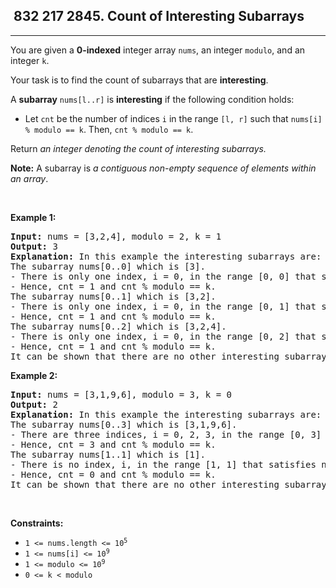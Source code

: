 <h2> 832 217
2845. Count of Interesting Subarrays</h2><hr><div><p>You are given a <strong>0-indexed</strong> integer array <code>nums</code>, an integer <code>modulo</code>, and an integer <code>k</code>.</p>

<p>Your task is to find the count of subarrays that are <strong>interesting</strong>.</p>

<p>A <strong>subarray</strong> <code>nums[l..r]</code> is <strong>interesting</strong> if the following condition holds:</p>

<ul>
	<li>Let <code>cnt</code> be the number of indices <code>i</code> in the range <code>[l, r]</code> such that <code>nums[i] % modulo == k</code>. Then, <code>cnt % modulo == k</code>.</li>
</ul>

<p>Return <em>an integer denoting the count of interesting subarrays. </em></p>

<p><span><strong>Note:</strong> A subarray is <em>a contiguous non-empty sequence of elements within an array</em>.</span></p>

<p>&nbsp;</p>
<p><strong class="example">Example 1:</strong></p>

<pre><strong>Input:</strong> nums = [3,2,4], modulo = 2, k = 1
<strong>Output:</strong> 3
<strong>Explanation:</strong> In this example the interesting subarrays are: 
The subarray nums[0..0] which is [3]. 
- There is only one index, i = 0, in the range [0, 0] that satisfies nums[i] % modulo == k. 
- Hence, cnt = 1 and cnt % modulo == k.  
The subarray nums[0..1] which is [3,2].
- There is only one index, i = 0, in the range [0, 1] that satisfies nums[i] % modulo == k.  
- Hence, cnt = 1 and cnt % modulo == k.
The subarray nums[0..2] which is [3,2,4]. 
- There is only one index, i = 0, in the range [0, 2] that satisfies nums[i] % modulo == k. 
- Hence, cnt = 1 and cnt % modulo == k. 
It can be shown that there are no other interesting subarrays. So, the answer is 3.</pre>

<p><strong class="example">Example 2:</strong></p>

<pre><strong>Input:</strong> nums = [3,1,9,6], modulo = 3, k = 0
<strong>Output:</strong> 2
<strong>Explanation: </strong>In this example the interesting subarrays are: 
The subarray nums[0..3] which is [3,1,9,6]. 
- There are three indices, i = 0, 2, 3, in the range [0, 3] that satisfy nums[i] % modulo == k. 
- Hence, cnt = 3 and cnt % modulo == k. 
The subarray nums[1..1] which is [1]. 
- There is no index, i, in the range [1, 1] that satisfies nums[i] % modulo == k. 
- Hence, cnt = 0 and cnt % modulo == k. 
It can be shown that there are no other interesting subarrays. So, the answer is 2.</pre>

<p>&nbsp;</p>
<p><strong>Constraints:</strong></p>

<ul>
	<li><code>1 &lt;= nums.length &lt;= 10<sup>5 </sup></code></li>
	<li><code>1 &lt;= nums[i] &lt;= 10<sup>9</sup></code></li>
	<li><code>1 &lt;= modulo &lt;= 10<sup>9</sup></code></li>
	<li><code>0 &lt;= k &lt; modulo</code></li>
</ul>
</div>